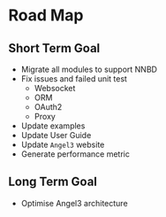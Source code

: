 # Road Map

## Short Term Goal

* Migrate all modules to support NNBD
* Fix issues and failed unit test
  * Websocket
  * ORM
  * OAuth2
  * Proxy
* Update examples
* Update User Guide
* Update `Angel3` website
* Generate performance metric

## Long Term Goal

* Optimise Angel3 architecture
